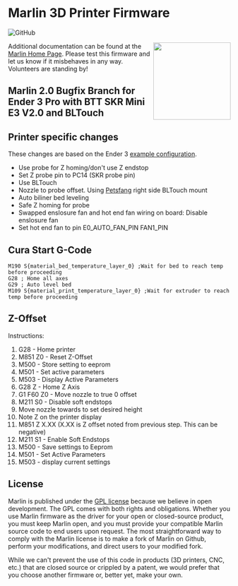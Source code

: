 # Marlin 3D Printer Firmware

![GitHub](https://img.shields.io/github/license/marlinfirmware/marlin.svg)

<img align="right" width=175 src="buildroot/share/pixmaps/logo/marlin-250.png" />

Additional documentation can be found at the [Marlin Home Page](https://marlinfw.org/).
Please test this firmware and let us know if it misbehaves in any way. Volunteers are standing by!

## Marlin 2.0 Bugfix Branch for Ender 3 Pro with BTT SKR Mini E3 V2.0 and BLTouch

## Printer specific changes
These changes are based on the Ender 3 [example configuration](https://github.com/MarlinFirmware/Configurations/commits/import-2.0.x/config/examples/Creality/Ender-3/BigTreeTech%20SKR%20Mini%20E3%202.0).  
* Use probe for Z homing/don't use Z endstop
* Set Z probe pin to PC14 (SKR probe pin)
* Use BLTouch
* Nozzle to probe offset. Using [Petsfang](https://www.thingiverse.com/thing:2759439) right side BLTouch mount
* Auto biliner bed leveling
* Safe Z homing for probe
* Swapped enslosure fan and hot end fan wiring on board: Disable enslosure fan
* Set hot end fan to pin E0_AUTO_FAN_PIN FAN1_PIN

## Cura Start G-Code
    M190 S{material_bed_temperature_layer_0} ;Wait for bed to reach temp before proceeding
    G28 ; Home all axes
    G29 ; Auto level bed
    M109 S{material_print_temperature_layer_0} ;Wait for extruder to reach temp before proceeding  

## Z-Offset
Instructions:
1. G28 - Home printer
2. M851 Z0 - Reset Z-Offset
3. M500 - Store setting to eeprom
4. M501 - Set active parameters
5. M503 - Display Active Parameters
6. G28 Z - Home Z Axis
7. G1 F60 Z0 - Move nozzle to true 0 offset
8. M211 S0 - Disable soft endstops
9. Move nozzle towards to set desired height
10. Note Z on the printer display
11. M851 Z X.XX (X.XX is Z offset noted from previous step. This can be negative)
12. M211 S1 - Enable Soft Endstops
13. M500 - Save settings to Eeprom
14. M501 - Set Active Parameters
15. M503 - display current settings

## License

Marlin is published under the [GPL license](/LICENSE) because we believe in open development. The GPL comes with both rights and obligations. Whether you use Marlin firmware as the driver for your open or closed-source product, you must keep Marlin open, and you must provide your compatible Marlin source code to end users upon request. The most straightforward way to comply with the Marlin license is to make a fork of Marlin on Github, perform your modifications, and direct users to your modified fork.

While we can't prevent the use of this code in products (3D printers, CNC, etc.) that are closed source or crippled by a patent, we would prefer that you choose another firmware or, better yet, make your own.
